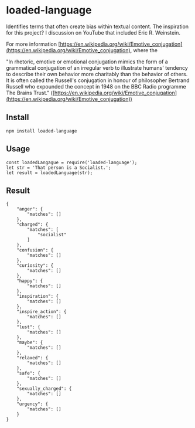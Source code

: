 # loaded-language

Identifies terms that often create bias within textual content.  The inspiration for this project? I discussion on YouTube that included Eric R. Weinstein.

For more information [https://en.wikipedia.org/wiki/Emotive_conjugation](https://en.wikipedia.org/wiki/Emotive_conjugation), where the 

"In rhetoric, emotive or emotional conjugation mimics the form of a grammatical conjugation of an irregular verb to illustrate humans' tendency to describe their own behavior more charitably than the behavior of others. It is often called the Russell's conjugation in honour of philosopher Bertrand Russell who expounded the concept in 1948 on the BBC Radio programme The Brains Trust." ([https://en.wikipedia.org/wiki/Emotive_conjugation](https://en.wikipedia.org/wiki/Emotive_conjugation))

## Install

```
npm install loaded-language
```

## Usage

```
const loadedLangague = require('loaded-language');
let str = 'That person is a Socialist.';
let result = loadedLanguage(str); 
```

## Result

```
{
	"anger": {
		"matches": []
	},
	"charged": {
		"matches": [
			"socialist"
		]
	},
	"confusion": {
		"matches": []
	},
	"curiosity": {
		"matches": []
	},
	"happy": {
		"matches": []
	},
	"inspiration": {
		"matches": []
	},
	"inspire_action": {
		"matches": []
	},
	"lust": {
		"matches": []
	},
	"maybe": {
		"matches": []
	},
	"relaxed": {
		"matches": []
	},
	"safe": {
		"matches": []
	},
	"sexually_charged": {
		"matches": []
	},
	"urgency": {
		"matches": []
	}
}


```